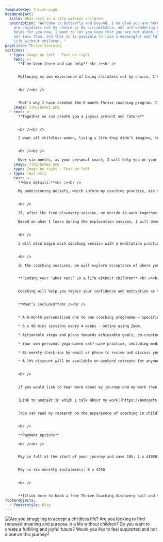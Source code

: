 ```yaml
---
templateKey: thrive-page
headerobject:
  title: What next in a life without children
  description: "Welcome to Butterfly and Beyond. I am glad you are here.  If you
    are childless not by choice or by circumstance, and are wondering what life
    holds for you now, I want to let you know that you are not alone, you are
    not less than, and that it is possible to live a meaningful and fulfilled
    life without children. "
pagetitle: Thrive Coaching
sections:
  - type: Image on left - Text on right
    text: >-
      **I’ve been there and can help** <br /><br />


      Following my own experience of being childless not by choice, I’ve made it my purpose to transform other childless women’s experience of themselves as “not enough”. 


      <br /><br />


      That’s why I have created the 6 month Thrive coaching program. I have been in your shoes and I offer understanding, care and support.
    image: /img/home1.png
  - text: >-
      **Together we can create you a joyous present and future**


      <br /><br />

      I want all childless women, living a life they didn’t imagine, to see themselves as courageous and unlimited, with the freedom to create a joyous present and future.


      <br /><br />

      Over six months, as your personal coach, I will help you on your journey towards accepting and valuing yourself and creating new meaning and purpose in your life. Whatever this looks like for you, it will be a supportive, safe and nurturing space, holding you at its heart.
    image: /img/home2.png
    type: Image on right - Text on left
  - type: Text only
    text: >-
      **More details:**<br /><br />

      My underpinning beliefs, which inform my coaching practice, are that we all have potential within us, and we have self-determination. I believe that culturally constructed knowledge and values can be challenged, and new meaning made – leading to a shift in outlook and actions. This way I believe transformation is possible. 


      <br />

      If, after the free discovery session, we decide to work together, in the first Thrive session we will explore where you are in your journey, the issues affecting you, and where you would like to get to. I will be supportive and empathetic, taking responsibility for building our relationship and the trust between us. You will be the centre of the coaching journey.

      Based on what I learn during the exploration session, I will develop some yoga-based practices to support you on your journey. These may include daily meditation and breathing practices to help with stress, anxiety, and self-compassion. 


      <br />

      I will also begin each coaching session with a meditation practice, as preparation to help clear the busy chatter of the mind, and enable focus, clarity and presence during the coaching session to enhance your insights, learning and development. 


      <br />

      In the coaching sessions, we will explore acceptance of where you currently are, and look at transforming what we can on the road ahead. We can discover different perspectives and options for a life without children, and this may involve challenging existing beliefs holding you back e.g. societal constructs and your own personal narrative. Together we will create actionable steps towards achievable goals, and the client’s your vision for your future.<br /><br />


      **Finding your ‘what next’ in a life without children** <br /><br />


      Coaching will help you regain your confidence and motivation as together we look at where you are in life, and explore different perspectives and options to help you create a new path forward. Combining coaching with my work as a yoga teacher, I create effective nurturing strategies for both mind and body. The goal is to enable you to live a rewarding life, with optimism and joy.<br /><br />


      **What’s included**<br /><br />


      * A 6-month personalised one to one coaching programme – specifically designed for you.

      * 6 x 90 mins sessions every 4 weeks - online using Zoom.

      * Actionable steps and plans towards achievable goals, co-created with you, to build on your dreams.

      * Your own personal yoga-based self-care practice, including meditation, breathing practices, and self-care techniques.

      * Bi-weekly check-ins by email or phone to review and discuss your progress on the journey.

      * A 10% discount will be available on weekend retreats for anyone who has completed the Thrive program.


      <br />


      If you would like to hear more about my journey and my work then please click on link to the podcast below.<br /><br />


      [Link to podcast in which I talk about my work](https://podcasts.apple.com/gb/podcast/over-40-involuntary-childless-how-ive-thrived-regardless/id1225884321?i=1000514844738)


      [You can read my research on the experience of coaching in childless women here. ](https://radar.brookes.ac.uk/radar/items/00f8f6a9-2c25-4969-95d4-e115a9993d16/1/)


      <br />

      **Payment options**

      <br /><br />


      Pay in full at the start of your journey and save 10%: 1 x £1080 (full price £1200)<br />


      Pay in six monthly instalments: 6 x £200


      <br />


      **[Click here to book a free Thrive Coaching discovery call and take the first step to creating a joyous present and future.](mailto:butterflyandbeyond@outlook.com)**
footerobjects:
  - footerstyle: Blog
---
```

![Are you struggling to accept a childless life? Are you looking to find renewed meaning and purpose in a life without children? Do you want to create a fulfilling and joyful future? Would you like to feel supported and not alone on this journey?](/img/screenshot-2021-08-05-184149.png "Questions")

<br /><br />